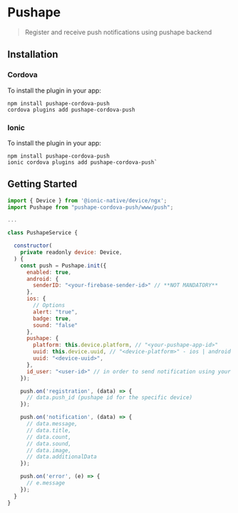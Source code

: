# Pushape

> Register and receive push notifications using pushape backend


## Installation

### Cordova

To install the plugin in your app:

```
npm install pushape-cordova-push
cordova plugins add pushape-cordova-push
```

### Ionic

To install the plugin in your app:

```
npm install pushape-cordova-push
ionic cordova plugins add pushape-cordova-push`
```

## Getting Started

```javascript
import { Device } from '@ionic-native/device/ngx';
import Pushape from "pushape-cordova-push/www/push";

...

class PushapeService {

  constructor(
    private readonly device: Device,
  ) {
    const push = Pushape.init({
      enabled: true,
      android: {
        senderID: "<your-firebase-sender-id>" // **NOT MANDATORY**
      },
      ios: {
        // Options
        alert: "true",
        badge: true,
        sound: "false"
      },
      pushape: {
        platform: this.device.platform, // "<your-pushape-app-id>"
        uuid: this.device.uuid, // "<device-platform>" - ios | android
        uuid: "<device-uuid>",
      },
      id_user: "<user-id>" // in order to send notification using your custom id
    });

    push.on('registration', (data) => {
      // data.push_id (pushape id for the specific device)
    });

    push.on('notification', (data) => {
      // data.message,
      // data.title,
      // data.count,
      // data.sound,
      // data.image,
      // data.additionalData
    });

    push.on('error', (e) => {
      // e.message
    });
  }
}
```
